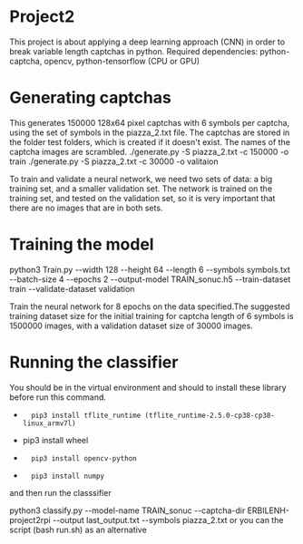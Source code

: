 # Project2
This project is about applying a deep learning approach (CNN) in order to break variable length captchas in python.
Required dependencies: python-captcha, opencv, python-tensorflow (CPU or GPU)

# Generating captchas
This generates 150000 128x64 pixel captchas with 6 symbols per captcha, using the
set of symbols in the piazza_2.txt file. The captchas are stored in the folder
test folders, which is created if it doesn't exist. The names of the captcha images
are scrambled.
./generate.py -S piazza_2.txt -c 150000 -o train
./generate.py -S piazza_2.txt -c 30000 -o valitaion


To train and validate a neural network, we need two sets of data: a big
training set, and a smaller validation set. The network is trained on the
training set, and tested on the validation set, so it is very important that
there are no images that are in both sets.
# Training the model

 python3 Train.py --width 128 --height 64 --length 6 --symbols symbols.txt --batch-size 4 --epochs 2 --output-model TRAIN_sonuc.h5 --train-dataset train --validate-dataset validation

Train the neural network for 8 epochs on the data specified.The suggested training dataset size for the initial training for captcha length of 6 symbols
is 1500000 images, with a validation dataset size of 30000 images.

# Running the classifier
You should be in the virtual environment and should to install these library before run this command.
-		pip3 install tflite_runtime (tflite_runtime-2.5.0-cp38-cp38-linux_armv7l)
-   pip3 install wheel
-		pip3 install opencv-python
-		pip3 install numpy
and then run the classsifier

python3 classify.py --model-name TRAIN_sonuc --captcha-dir  ERBILENH-project2rpi --output last_output.txt --symbols piazza_2.txt
or you can the script (bash run.sh) as an alternative






